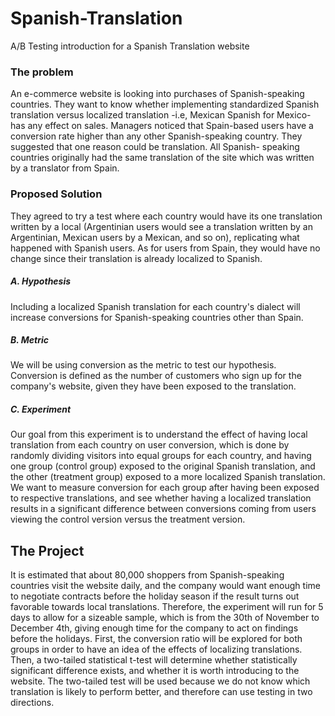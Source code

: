 # Spanish-Translation
A/B Testing introduction for a Spanish Translation website

### The problem
An e-commerce website is looking into purchases of Spanish-speaking countries. They want to know whether implementing standardized Spanish translation versus localized translation -i.e, Mexican Spanish for Mexico- has any effect on sales.
Managers noticed that Spain-based users have a conversion rate higher than any other Spanish-speaking country. They suggested that one reason could be translation. All Spanish- speaking countries originally had the same translation of the site which was written by a translator from Spain.

### Proposed Solution
They agreed to try a test where each country would have its one translation written by a local (Argentinian users would see a translation written by an Argentinian, Mexican users by a Mexican, and so on), replicating what happened with Spanish users. As for users from Spain, they would have no change since their translation is already localized to Spanish.

##### A. Hypothesis
Including a localized Spanish translation for each country's dialect will increase conversions for Spanish-speaking countries other than Spain.

##### B. Metric
We will be using conversion as the metric to test our hypothesis. Conversion is defined as the number of customers who sign up for the company's website, given they have been exposed to the translation.

##### C. Experiment
Our goal from this experiment is to understand the effect of having local translation from each country on user conversion, which is done by randomly dividing visitors into equal groups for each country, and having one group (control group) exposed to the original Spanish translation, and the other (treatment group) exposed to a more localized Spanish translation. We want to measure conversion for each group after having been exposed to respective translations, and see whether having a localized translation results in a significant difference between conversions coming from users viewing the control version versus the treatment version.


## The Project

It is estimated that about 80,000 shoppers from Spanish-speaking countries visit the website daily, and the company would want enough time to negotiate contracts before the holiday season if the result turns out favorable towards local translations. Therefore, the experiment will run for 5 days to allow for a sizeable sample, which is from the 30th of November to December 4th, giving enough time for the company to act on findings before the holidays.
First, the conversion ratio will be explored for both groups in order to have an idea of the effects of localizing translations. Then, a two-tailed statistical t-test will determine whether statistically significant difference exists, and whether it is worth introducing to the website. The two-tailed test will be used because we do not know which translation is likely to perform better, and therefore can use testing in two directions.


